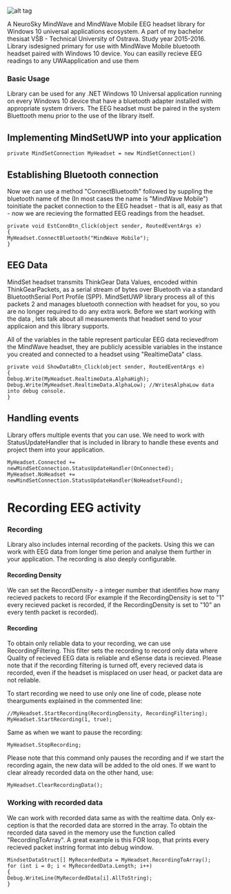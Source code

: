 ![alt tag](http://s17.postimg.org/ifajdi6y7/687474703a2f2f7331302e706f7374696d672e6f72672f66.jpg)

A NeuroSky MindWave and MindWave Mobile EEG headset library for Windows 10 universal applications ecosystem. A part of my bachelor thesisat VŠB - Technical University of Ostrava. Study year 2015-2016. Library isdesigned primary for use with MindWave Mobile bluetooth headset paired with Windows 10 device. You can easilly recieve EEG readings to any UWAapplication and use them

### Basic Usage
Library can be used for any .NET Windows 10 Universal application running on every Windows 10 device that have a bluetooth adapter installed with appropriate system drivers. The EEG headset must be paired in the system Bluettooth menu prior to the use of the library itself.

## Implementing MindSetUWP into your application
```
private MindSetConnection MyHeadset = new MindSetConnection()
```

## Establishing Bluetooth connection
Now we can use a method "ConnectBluetooth" followed by suppling the bluetooth name of the (In most cases the name is "MindWave Mobile") toinitiate the packet connection to the EEG headset - that is all, easy as that - now we are recieving the formatted EEG readings from the headset.
```
private void EstConnBtn_Click(object sender, RoutedEventArgs e)
{
MyHeadset.ConnectBluetooth("MindWave Mobile");
}
```

## EEG Data
MindSet headset transmits ThinkGear Data Values, encoded within ThinkGearPackets, as a serial stream of bytes over Bluetooth via a standard BluetoothSerial Port Profile (SPP). MindSetUWP library process all of this packets 2 and manages bluetooth connection with headset for you, so you are no longer required to do any extra work. Before we start working with the data , lets talk about all measurements that headset send to your applicaion and this library supports.

All of the variables in the table represent particular EEG data recievedfrom the MindWave headset, they are publicly acessible variables in the instance you created and connected to a headset using "RealtimeData" class.
```
private void ShowDataBtn_Click(object sender, RoutedEventArgs e)
{
Debug.Write(MyHeadset.RealtimeData.AlphaHigh); 
Debug.Write(MyHeadset.RealtimeData.AlphaLow); //WritesAlphaLow data into debug console.
}
```

## Handling events
Library offers multiple events that you can use. We need to work with StatusUpdateHandler that is included in library to handle these events and project them into your application.

```
MyHeadset.Connected += newMindSetConnection.StatusUpdateHandler(OnConnected);
MyHeadset.NoHeadset += newMindSetConnection.StatusUpdateHandler(NoHeadsetFound);
```

# Recording EEG activity

### Recording
Library also includes internal recording of the packets. Using this we can work with EEG data from longer time perion and analyse them further in your application. The recording is also deeply configurable.

#### Recording Density
We can set the RecordDensity - a integer number that identifies how many recieved packets to record (For example if the RecordingDensity is set to "1" every recieved packet is recorded, if the RecordingDensity is set to "10" an every tenth packet is recorded).

#### Recording 
To obtain only reliable data to your recording, we can use RecordingFiltering. This filter sets the recording to record only data where Quality of recieved EEG data is reliable and eSense data is recieved. Please note that if the recording filtering is turned off, every recieved data is recorded, even if the headset is misplaced on user head, or packet data are not reliable.

To start recording we need to use only one line of code, please note thearguments explained in the commented line:
```
//MyHeadset.StartRecording(RecordingDensity, RecordingFiltering);
MyHeadset.StartRecording(1, true);
```

Same as when we want to pause the recording:
```
MyHeadset.StopRecording;
```

Please note that this command only pauses the recording and if we start the recording again, the new data will be added to the old ones. If we want to clear already recorded data on the other hand, use:
```
MyHeadset.ClearRecordingData();
```

### Working with recorded data
We can work with recorded data same as with the realtime data. Only ex-ception is that the recorded data are storred in the array. To obtain the recorded data saved in the memory use the function called "RecordingToArray". A great example is this FOR loop, that prints every recieved packet instring format into debug window.
```
MindsetDataStruct[] MyRecordedData = MyHeadset.RecordingToArray();
for (int i = 0; i < MyRecordedData.Length; i++)
{
Debug.WriteLine(MyRecordedData[i].AllToString);
}
```
